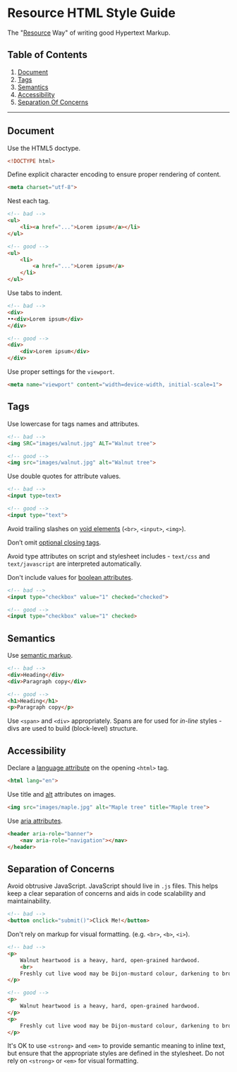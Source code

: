 # Resource HTML Style Guide

The "[Resource](https://github.com/resource) Way" of writing good Hypertext Markup.

## Table of Contents

1. [Document](#document)
1. [Tags](#tags)
1. [Semantics](#semantics)
1. [Accessibility](#accessibility)
1. [Separation Of Concerns](#separation-of-concerns)

***

## <a name='document'>Document</a>  

Use the HTML5 doctype.

```html
<!DOCTYPE html>
```

Define explicit character encoding to ensure proper rendering of content.

```html
<meta charset="utf-8">
```

Nest each tag.

```html
<!-- bad -->
<ul>
	<li><a href="...">Lorem ipsum</a></li>
</ul>

<!-- good -->
<ul>
	<li>
		<a href="...">Lorem ipsum</a>
	</li>
</ul>
```

Use tabs to indent.

```html
<!-- bad -->
<div>
••<div>Lorem ipsum</div>
</div>

<!-- good -->
<div>
	<div>Lorem ipsum</div>
</div>
```

Use proper settings for the `viewport`.

```html
<meta name="viewport" content="width=device-width, initial-scale=1">
```

## <a name='tags'>Tags</a>  

Use lowercase for tags names and attributes.

```html
<!-- bad -->
<img SRC="images/walnut.jpg" ALT="Walnut tree">

<!-- good -->
<img src="images/walnut.jpg" alt="Walnut tree">
```

Use double quotes for attribute values.

```html
<!-- bad -->
<input type=text>

<!-- good -->
<input type="text">
```

Avoid trailing slashes on [void elements](http://www.w3.org/TR/html5/syntax.html#void-elements) (`<br>`, `<input>`, `<img>`).

Don’t omit [optional closing tags](http://www.w3.org/TR/html5/syntax.html#optional-tags).

Avoid type attributes on script and stylesheet includes - `text/css` and `text/javascript` are interpreted automatically.

Don't include values for [boolean attributes](https://html.spec.whatwg.org/multipage/infrastructure.html#boolean-attributes).

```html
<!-- bad -->
<input type="checkbox" value="1" checked="checked">

<!-- good -->
<input type="checkbox" value="1" checked>
```

## <a name='semantics'>Semantics</a>  

Use [semantic markup](http://www.adobe.com/devnet/html5/articles/semantic-markup.html).

```html
<!-- bad -->
<div>Heading</div>
<div>Paragraph copy</div>

<!-- good -->
<h1>Heading</h1>
<p>Paragraph copy</p>
```

Use `<span>` and `<div>` appropriately. Spans are for used for *in-line* styles - divs are used to build (block-level) structure.

## <a name='accessibility'>Accessibility</a>  

Declare a [language attribute](http://www.w3.org/html/wg/drafts/html/master/semantics.html#the-html-element) on the opening `<html>` tag.

```html
<html lang="en">
```

Use title and [alt](http://webaim.org/techniques/alttext/#basics) attributes on images.

```html
<img src="images/maple.jpg" alt="Maple tree" title="Maple tree">
```

Use [aria attributes](http://webaim.org/techniques/aria/).

```html
<header aria-role="banner">
	<nav aria-role="navigation"></nav>
</header>
```

## <a name='separation-of-concerns'>Separation of Concerns</a>  

Avoid obtrusive JavaScript. JavaScript should live in `.js` files. This helps keep a clear separation of concerns and aids in code scalability and maintainability.

```html
<!-- bad -->
<button onclick="submit()">Click Me!</button>
```

Don't rely on markup for visual formatting. (e.g. `<br>`, `<b>`, `<i>`).

```html
<!-- bad -->
<p>
	Walnut heartwood is a heavy, hard, open-grained hardwood.
	<br>
	Freshly cut live wood may be Dijon-mustard colour, darkening to brown over a few days.
</p>

<!-- good -->
<p>
	Walnut heartwood is a heavy, hard, open-grained hardwood.
</p>
<p>
	Freshly cut live wood may be Dijon-mustard colour, darkening to brown over a few days.
</p>
```

It's OK to use `<strong>` and `<em>` to provide semantic meaning to inline text, but ensure that the appropriate styles are defined in the stylesheet. Do not rely on `<strong>` or `<em>` for visual formatting.




